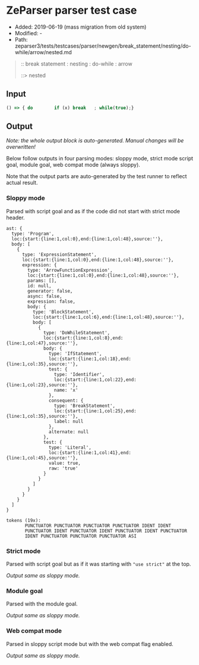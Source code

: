 # ZeParser parser test case

- Added: 2019-06-19 (mass migration from old system)
- Modified: -
- Path: zeparser3/tests/testcases/parser/newgen/break_statement/nesting/do-while/arrow/nested.md

> :: break statement : nesting : do-while : arrow
>
> ::> nested

## Input

`````js
() => { do        if (x) break   ; while(true);}
`````

## Output

_Note: the whole output block is auto-generated. Manual changes will be overwritten!_

Below follow outputs in four parsing modes: sloppy mode, strict mode script goal, module goal, web compat mode (always sloppy).

Note that the output parts are auto-generated by the test runner to reflect actual result.

### Sloppy mode

Parsed with script goal and as if the code did not start with strict mode header.

`````
ast: {
  type: 'Program',
  loc:{start:{line:1,col:0},end:{line:1,col:48},source:''},
  body: [
    {
      type: 'ExpressionStatement',
      loc:{start:{line:1,col:0},end:{line:1,col:48},source:''},
      expression: {
        type: 'ArrowFunctionExpression',
        loc:{start:{line:1,col:0},end:{line:1,col:48},source:''},
        params: [],
        id: null,
        generator: false,
        async: false,
        expression: false,
        body: {
          type: 'BlockStatement',
          loc:{start:{line:1,col:6},end:{line:1,col:48},source:''},
          body: [
            {
              type: 'DoWhileStatement',
              loc:{start:{line:1,col:8},end:{line:1,col:47},source:''},
              body: {
                type: 'IfStatement',
                loc:{start:{line:1,col:18},end:{line:1,col:35},source:''},
                test: {
                  type: 'Identifier',
                  loc:{start:{line:1,col:22},end:{line:1,col:23},source:''},
                  name: 'x'
                },
                consequent: {
                  type: 'BreakStatement',
                  loc:{start:{line:1,col:25},end:{line:1,col:35},source:''},
                  label: null
                },
                alternate: null
              },
              test: {
                type: 'Literal',
                loc:{start:{line:1,col:41},end:{line:1,col:45},source:''},
                value: true,
                raw: 'true'
              }
            }
          ]
        }
      }
    }
  ]
}

tokens (19x):
       PUNCTUATOR PUNCTUATOR PUNCTUATOR PUNCTUATOR IDENT IDENT
       PUNCTUATOR IDENT PUNCTUATOR IDENT PUNCTUATOR IDENT PUNCTUATOR
       IDENT PUNCTUATOR PUNCTUATOR PUNCTUATOR ASI
`````

### Strict mode

Parsed with script goal but as if it was starting with `"use strict"` at the top.

_Output same as sloppy mode._

### Module goal

Parsed with the module goal.

_Output same as sloppy mode._

### Web compat mode

Parsed in sloppy script mode but with the web compat flag enabled.

_Output same as sloppy mode._

